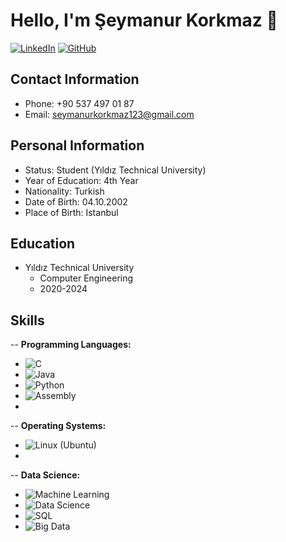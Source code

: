 # Hello, I'm Şeymanur Korkmaz 👋

[![LinkedIn](https://img.shields.io/badge/LinkedIn-seymanur--korkmaz-blue)](https://www.linkedin.com/in/seymanur-korkmaz/)
[![GitHub](https://img.shields.io/badge/GitHub-seymaakorkmaz-lightgrey)](https://github.com/seymaakorkmaz)

## Contact Information
- Phone: +90 537 497 01 87
- Email: seymanurkorkmaz123@gmail.com

## Personal Information
- Status: Student (Yıldız Technical University)
- Year of Education: 4th Year
- Nationality: Turkish
- Date of Birth: 04.10.2002
- Place of Birth: Istanbul

## Education
- Yıldız Technical University
  - Computer Engineering
  - 2020-2024

## Skills

-- **Programming Languages:**

- ![C](https://img.shields.io/badge/C-★★★★★-green)
- ![Java](https://img.shields.io/badge/Java-★★★★-blue)
- ![Python](https://img.shields.io/badge/Python-★★★★-yellow)
- ![Assembly](https://img.shields.io/badge/Assembly-★★★-red)
- 
-- **Operating Systems:**
- ![Linux (Ubuntu)](https://img.shields.io/badge/Linux%20%28Ubuntu%29-★★★-orange)
- 
-- **Data Science:**
- ![Machine Learning](https://img.shields.io/badge/Machine%20Learning-★★★-purple)
- ![Data Science](https://img.shields.io/badge/Data%20Science-★★★-brightgreen)
- ![SQL](https://img.shields.io/badge/SQL-★★★★-blueviolet)
- ![Big Data](https://img.shields.io/badge/Big%20Data-★★★-ff69b4)

